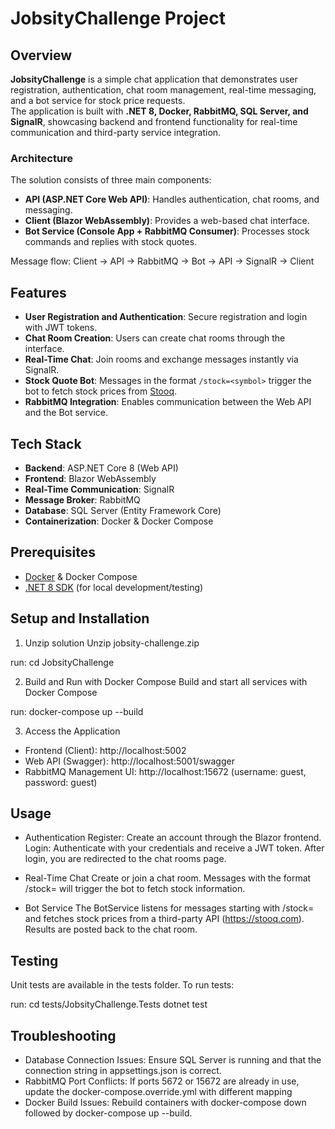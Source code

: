# JobsityChallenge Project

## Overview
**JobsityChallenge** is a simple chat application that demonstrates user registration, authentication, chat room management, real-time messaging, and a bot service for stock price requests.  
The application is built with **.NET 8, Docker, RabbitMQ, SQL Server, and SignalR**, showcasing backend and frontend functionality for real-time communication and third-party service integration.

### Architecture
The solution consists of three main components:
- **API (ASP.NET Core Web API)**: Handles authentication, chat rooms, and messaging.
- **Client (Blazor WebAssembly)**: Provides a web-based chat interface.
- **Bot Service (Console App + RabbitMQ Consumer)**: Processes stock commands and replies with stock quotes.

Message flow: Client → API → RabbitMQ → Bot → API → SignalR → Client

## Features
- **User Registration and Authentication**: Secure registration and login with JWT tokens.
- **Chat Room Creation**: Users can create chat rooms through the interface.
- **Real-Time Chat**: Join rooms and exchange messages instantly via SignalR.
- **Stock Quote Bot**: Messages in the format `/stock=<symbol>` trigger the bot to fetch stock prices from [Stooq](https://stooq.com).
- **RabbitMQ Integration**: Enables communication between the Web API and the Bot service.

## Tech Stack
- **Backend**: ASP.NET Core 8 (Web API)
- **Frontend**: Blazor WebAssembly
- **Real-Time Communication**: SignalR
- **Message Broker**: RabbitMQ
- **Database**: SQL Server (Entity Framework Core)
- **Containerization**: Docker & Docker Compose


## Prerequisites
- [Docker](https://docs.docker.com/get-docker/) & Docker Compose
- [.NET 8 SDK](https://dotnet.microsoft.com/download/dotnet/8.0) (for local development/testing)

## Setup and Installation

1. Unzip solution
Unzip jobsity-challenge.zip

run:
cd JobsityChallenge

2. Build and Run with Docker Compose
Build and start all services with Docker Compose

run:
docker-compose up --build

3. Access the Application
- Frontend (Client): http://localhost:5002
- Web API (Swagger): http://localhost:5001/swagger
- RabbitMQ Management UI: http://localhost:15672 (username: guest, password: guest)

## Usage
- Authentication
Register: Create an account through the Blazor frontend.
Login: Authenticate with your credentials and receive a JWT token. After login, you are redirected to the chat rooms page.

- Real-Time Chat
Create or join a chat room.
Messages with the format /stock=<symbol> will trigger the bot to fetch stock information.

- Bot Service
The BotService listens for messages starting with /stock= and fetches stock prices from a third-party API (https://stooq.com). Results are posted back to the chat room.

## Testing
Unit tests are available in the tests folder. To run tests:

run:
cd tests/JobsityChallenge.Tests
dotnet test

## Troubleshooting
- Database Connection Issues: Ensure SQL Server is running and that the connection string in appsettings.json is correct.
- RabbitMQ Port Conflicts: If ports 5672 or 15672 are already in use, update the docker-compose.override.yml with different mapping
- Docker Build Issues: Rebuild containers with docker-compose down followed by docker-compose up --build.

